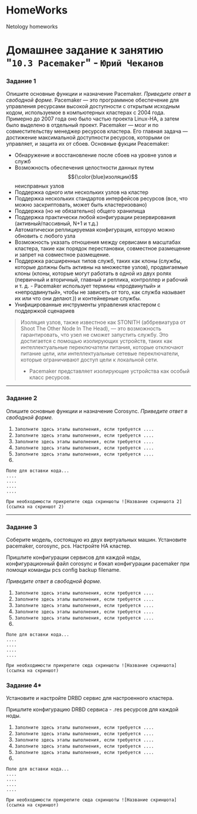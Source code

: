 # HomeWorks
Netology homeworks
# Домашнее задание к занятию "`10.3 Pacemaker`" - `Юрий Чеканов`


### Задание 1
Опишите основные функции и назначение Pacemaker.
*Приведите ответ в свободной форме.*
Pacemaker — это программное обеспечение для управления ресурсами высокой доступности с открытым исходным кодом, используемое в компьютерных кластерах с 2004 года. Примерно до 2007 года оно было частью проекта Linux-HA, а затем было выделено в отдельный проект. Pacemaker — мозг и по совместительству менеджер ресурсов кластера. Его главная задача — достижение максимальной доступности ресурсов, которыми он управляет, и защита их от сбоев.
Основные фукции Peacemaker:
* Обнаружение и восстановление после сбоев на уровне узлов и служб 
* Возможность обеспечения целостности данных путем $${\color{blue}изоляции}$$ неисправных узлов 
* Поддержка одного или нескольких узлов на кластер 
* Поддержка нескольких стандартов интерфейсов ресурсов (все, что можно заскриптовать, может быть кластеризовано) 
* Поддержка (но не обязательно) общего хранилища 
* Поддержка практически любой конфигурации резервирования (активный/пассивный, N+1 и т.д.) 
* Автоматически реплицируемая конфигурация, которую можно обновить с любого узла 
* Возможность указать отношения между сервисами в масштабах кластера, такие как порядок перестановки, совместное размещение и запрет на совместное размещение. 
* Поддержка расширенных типов служб, таких как клоны (службы, которые должны быть активны на множестве узлов), продвигаемые клоны (клоны, которые могут работать в одной из двух ролях (первичный и вторичный, главный и реплика, контроллер и рабочий и т. д. - Pacemaker использует термины «продвинутый» и «непродвинутый», чтобы не зависеть от того, как служба называет их или что они делают.)) и контейнерные службы. 
* Унифицированные инструменты управления кластером с поддержкой сценариев

> Изоляция узлов, также известное как STONITH (аббревиатура от Shoot The Other Node In The Head), — это возможность гарантировать, что узел не сможет запустить службу. Это достигается с помощью изолирующих устройств, таких как интеллектуальные переключатели питания, которые отключают питание цели, или интеллектуальные сетевые переключатели, которые ограничивают доступ цели к локальной сети. 
> * Pacemaker представляет изолирующие устройства как особый класс ресурсов.
---

### Задание 2
Опишите основные функции и назначение Corosync.
*Приведите ответ в свободной форме.*

1. `Заполните здесь этапы выполнения, если требуется ....`
2. `Заполните здесь этапы выполнения, если требуется ....`
3. `Заполните здесь этапы выполнения, если требуется ....`
4. `Заполните здесь этапы выполнения, если требуется ....`
5. `Заполните здесь этапы выполнения, если требуется ....`
6. 

```
Поле для вставки кода...
....
....
....
....
```

`При необходимости прикрепитe сюда скриншоты
![Название скриншота 2](ссылка на скриншот 2)`


---

### Задание 3
Соберите модель, состоящую из двух виртуальных машин. Установите pacemaker, corosync, pcs. Настройте HA кластер.

Пришлите конфигурации сервисов для каждой ноды, конфигурационный файл corosync и бэкап конфигурации pacemaker при помощи команды pcs config backup filename.

*Приведите ответ в свободной форме.*

1. `Заполните здесь этапы выполнения, если требуется ....`
2. `Заполните здесь этапы выполнения, если требуется ....`
3. `Заполните здесь этапы выполнения, если требуется ....`
4. `Заполните здесь этапы выполнения, если требуется ....`
5. `Заполните здесь этапы выполнения, если требуется ....`
6. 

```
Поле для вставки кода...
....
....
....
....
```

`При необходимости прикрепитe сюда скриншоты
![Название скриншота](ссылка на скриншот)`

### Задание 4*
Установите и настройте DRBD сервис для настроенного кластера.

Пришлите конфигурацию DRBD сервиса - .res ресурсов для каждой ноды.



1. `Заполните здесь этапы выполнения, если требуется ....`
2. `Заполните здесь этапы выполнения, если требуется ....`
3. `Заполните здесь этапы выполнения, если требуется ....`
4. `Заполните здесь этапы выполнения, если требуется ....`
5. `Заполните здесь этапы выполнения, если требуется ....`
6. 

```
Поле для вставки кода...
....
....
....
....
```

`При необходимости прикрепитe сюда скриншоты
![Название скриншота](ссылка на скриншот)`

